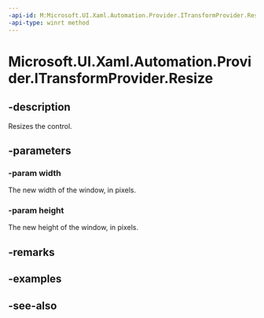 ```yaml
---
-api-id: M:Microsoft.UI.Xaml.Automation.Provider.ITransformProvider.Resize(System.Double,System.Double)
-api-type: winrt method
---
```


<!-- Method syntax
public void Resize(System.Double width, System.Double height)
-->

# Microsoft.UI.Xaml.Automation.Provider.ITransformProvider.Resize

## -description
Resizes the control.

## -parameters
### -param width
The new width of the window, in pixels.

### -param height
The new height of the window, in pixels.

## -remarks

## -examples

## -see-also
